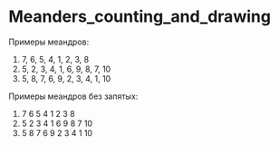 # Meanders_counting_and_drawing

Примеры меандров:

1. 7, 6, 5, 4, 1, 2, 3, 8
2. 5, 2, 3, 4, 1, 6, 9, 8, 7, 10
3. 5, 8, 7, 6, 9, 2, 3, 4, 1, 10

Примеры меандров без запятых:

1. 7 6 5 4 1 2 3 8
2. 5 2 3 4 1 6 9 8 7 10
3. 5 8 7 6 9 2 3 4 1 10
